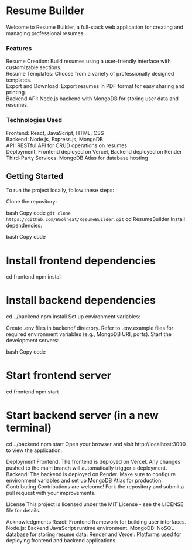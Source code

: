 # Resume Builder
Welcome to Resume Builder, a full-stack web application for creating and managing professional resumes.

### Features
Resume Creation:     Build resumes using a user-friendly interface with customizable sections.  
Resume Templates:    Choose from a variety of professionally designed templates.  
Export and Download: Export resumes in PDF format for easy sharing and printing.  
Backend API:         Node.js backend with MongoDB for storing user data and resumes.  

### Technologies Used
Frontend:             React, JavaScript, HTML, CSS  
Backend:              Node.js, Express.js, MongoDB  
API:                  RESTful API for CRUD operations on resumes  
Deployment:           Frontend deployed on Vercel, Backend deployed on Render  
Third-Party Services: MongoDB Atlas for database hosting  

## Getting Started
To run the project locally, follow these steps:

Clone the repository:

bash
Copy code
`git clone https://github.com/Woolneat/ResumeBuilder.git`
cd ResumeBuilder
Install dependencies:

bash
Copy code
# Install frontend dependencies
cd frontend
npm install

# Install backend dependencies
cd ../backend
npm install
Set up environment variables:

Create .env files in backend/ directory.
Refer to .env.example files for required environment variables (e.g., MongoDB URI, ports).
Start the development servers:

bash
Copy code
# Start frontend server
cd frontend
npm start

# Start backend server (in a new terminal)
cd ../backend
npm start
Open your browser and visit http://localhost:3000 to view the application.

Deployment
Frontend: The frontend is deployed on Vercel. Any changes pushed to the main branch will automatically trigger a deployment.
Backend: The backend is deployed on Render. Make sure to configure environment variables and set up MongoDB Atlas for production.
Contributing
Contributions are welcome! Fork the repository and submit a pull request with your improvements.

License
This project is licensed under the MIT License - see the LICENSE file for details.

Acknowledgments
React: Frontend framework for building user interfaces.
Node.js: Backend JavaScript runtime environment.
MongoDB: NoSQL database for storing resume data.
Render and Vercel: Platforms used for deploying frontend and backend applications.

